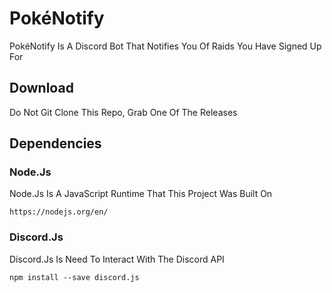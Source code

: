 # PokéNotify

PokéNotify Is A Discord Bot That Notifies You Of Raids You Have Signed Up For

## Download
Do Not Git Clone This Repo, Grab One Of The Releases

## Dependencies

### Node.Js

Node.Js Is A JavaScript Runtime That This Project Was Built On

```
https://nodejs.org/en/
```

### Discord.Js

Discord.Js Is Need To Interact With The Discord API

```
npm install --save discord.js
```
